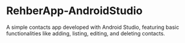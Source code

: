 # RehberApp-AndroidStudio
A simple contacts app developed with Android Studio, featuring basic functionalities like adding, listing, editing, and deleting contacts.
